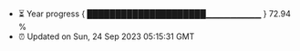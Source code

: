 - ⏳ Year progress { █████████████████████▁▁▁▁▁▁▁▁▁ } 72.94 %
- ⏰ Updated on Sun, 24 Sep 2023 05:15:31 GMT

